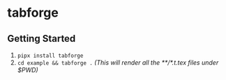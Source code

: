 # tabforge

## Getting Started

1. `pipx install tabforge`
2. `cd example && tabforge .` _(This will render all the **/*.t.tex files under $PWD)_